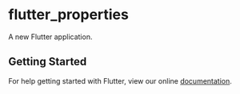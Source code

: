 # flutter_properties

A new Flutter application.

## Getting Started

For help getting started with Flutter, view our online
[documentation](https://flutter.io/).
